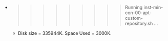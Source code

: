 * >>>>>>>>> Running inst-min-con-00-apt-custom-repository.sh ...
  * Disk size = 335944K. Space Used = 3000K.
